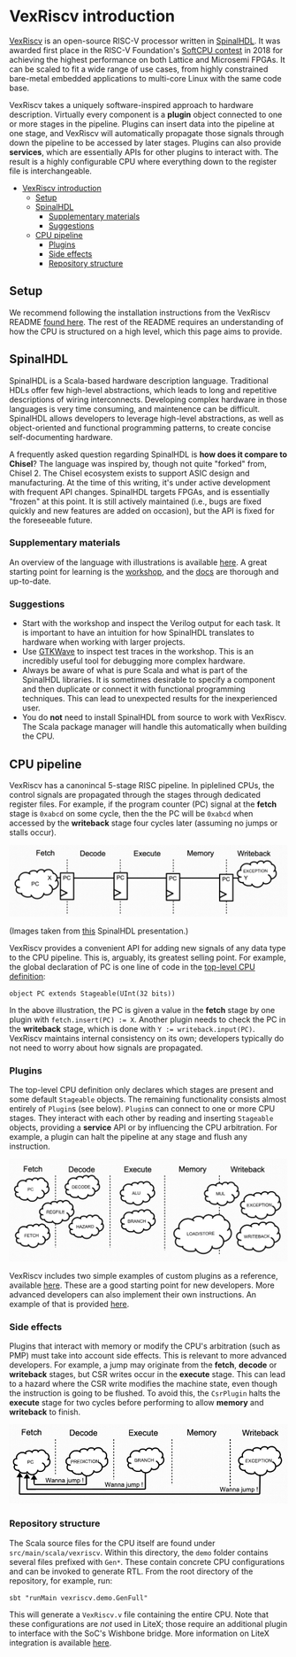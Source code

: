 # VexRiscv introduction
[VexRiscv](https://github.com/SpinalHDL/VexRiscv) is an open-source RISC-V processor written in [SpinalHDL](https://github.com/SpinalHDL/SpinalHDL). It was awarded first place in the RISC-V Foundation's [SoftCPU contest](https://riscv.org/blog/2018/12/risc-v-softcpu-contest-highlights/) in 2018 for achieving the highest performance on both Lattice and Microsemi FPGAs. It can be scaled to fit a wide range of use cases, from highly constrained bare-metal embedded applications to multi-core Linux with the same code base.

VexRiscv takes a uniquely software-inspired approach to hardware description. Virtually every component is a __plugin__ object connected to one or more stages in the pipeline. Plugins can insert data into the pipeline at one stage, and VexRiscv will automatically propagate those signals through down the pipeline to be accessed by later stages. Plugins can also provide __services__, which are essentially APIs for other plugins to interact with. The result is a highly configurable CPU where everything down to the register file is interchangeable.

- [VexRiscv introduction](#vexriscv-introduction)
  - [Setup](#setup)
  - [SpinalHDL](#spinalhdl)
    - [Supplementary materials](#supplementary-materials)
    - [Suggestions](#suggestions)
  - [CPU pipeline](#cpu-pipeline)
    - [Plugins](#plugins)
    - [Side effects](#side-effects)
    - [Repository structure](#repository-structure)

## Setup
We recommend following the installation instructions from the VexRiscv README [found here](https://github.com/SpinalHDL/VexRiscv/blob/master/src/main/scala/vexriscv/demo/CustomInstruction.scala). The rest of the README requires an understanding of how the CPU is structured on a high level, which this page aims to provide.

## SpinalHDL
SpinalHDL is a Scala-based hardware description language. Traditional HDLs offer few high-level abstractions, which leads to long and repetitive descriptions of wiring interconnects. Developing complex hardware in those languages is very time consuming, and maintenence can be difficult. SpinalHDL allows developers to leverage high-level abstractions, as well as object-oriented and functional programming patterns, to create concise self-documenting hardware.

A frequently asked question regarding SpinalHDL is __how does it compare to Chisel__? The language was inspired by, though not quite "forked" from, Chisel 2. The Chisel ecosystem exists to support ASIC design and manufacturing. At the time of this writing, it's under active development with frequent API changes. SpinalHDL targets FPGAs, and is essentially "frozen" at this point. It is still actively maintained (i.e., bugs are fixed quickly and new features are added on occasion), but the API is fixed for the foreseeable future.

### Supplementary materials
An overview of the language with illustrations is available [here](https://cdn.jsdelivr.net/gh/SpinalHDL/SpinalDoc@master/presentation/en/presentation.pdf). A great starting point for learning is the [workshop](https://github.com/SpinalHDL/SpinalWorkshop), and the [docs](https://spinalhdl.github.io/SpinalDoc-RTD) are thorough and up-to-date.

### Suggestions
- Start with the workshop and inspect the Verilog output for each task. It is important to have an intuition for how SpinalHDL translates to hardware when working with larger projects.
- Use [GTKWave](http://gtkwave.sourceforge.net/) to inspect test traces in the workshop. This is an incredibly useful tool for debugging more complex hardware.
- Always be aware of what is pure Scala and what is part of the SpinalHDL libraries. It is sometimes desirable to specify a component and then duplicate or connect it with functional programming techniques. This can lead to unexpected results for the inexperienced user.
- You do __not__ need to install SpinalHDL from source to work with VexRiscv. The Scala package manager will handle this automatically when building the CPU.

## CPU pipeline
VexRiscv has a canonincal 5-stage RISC pipeline. In piplelined CPUs, the control signals are propagated through the stages through dedicated register files. For example, if the program counter (PC) signal at the __fetch__ stage is `0xabcd` on some cycle, then the the PC will be `0xabcd` when accessed by the __writeback__ stage four cycles later (assuming no jumps or stalls occur).

![VexRiscv pipeline](doc/vexriscv_registers.png)

(Images taken from [this](https://cdn.jsdelivr.net/gh/SpinalHDL/SpinalDoc@master/presentation/en/motivation.pdf) SpinalHDL presentation.)

VexRiscv provides a convenient API for adding new signals of any data type to the CPU pipeline. This is, arguably, its greatest selling point. For example, the global declaration of PC is one line of code in the [top-level CPU definition](https://github.com/SpinalHDL/VexRiscv/blob/master/src/main/scala/vexriscv/VexRiscv.scala):
```
object PC extends Stageable(UInt(32 bits))
```
In the above illustration, the PC is given a value in the __fetch__ stage by one plugin with `fetch.insert(PC) := X`. Another plugin needs to check the PC in the __writeback__ stage, which is done with `Y := writeback.input(PC)`. VexRiscv maintains internal consistency on its own; developers typically do not need to worry about how signals are propagated.

### Plugins
The top-level CPU definition only declares which stages are present and some default `Stageable` objects. The remaining functionality consists almost entirely of `Plugin`s (see below). `Plugin`s can connect to one or more CPU stages. They interact with each other by reading and inserting `Stageable` objects, providing a __service__ API or by influencing the CPU arbitration. For example, a plugin can halt the pipeline at any stage and flush any instruction. 

![VexRiscv plugins](doc/vexriscv_stages.png)

VexRiscv includes two simple examples of custom plugins as a reference, available [here](https://github.com/SpinalHDL/VexRiscv/blob/master/src/main/scala/vexriscv/demo/CustomCsrDemoPlugin.scala). These are a good starting point for new developers. More advanced developers can also implement their own instructions. An example of that is provided [here](https://github.com/SpinalHDL/VexRiscv/blob/master/src/main/scala/vexriscv/demo/CustomInstruction.scala).

### Side effects
Plugins that interact with memory or modify the CPU's arbitration (such as PMP) must take into account side effects. This is relevant to more advanced developers. For example, a jump may originate from the __fetch__, __decode__ or __writeback__ stages, but CSR writes occur in the __execute__ stage. This can lead to a hazard where the CSR write modifies the machine state, even though the instruction is going to be flushed. To avoid this, the `CsrPlugin` halts the __execute__ stage for two cycles before performing to allow __memory__ and __writeback__ to finish.

![VexRiscv side effects](doc/vexriscv_jump.png)

### Repository structure
The Scala source files for the CPU itself are found under `src/main/scala/vexriscv`. Within this directory, the `demo` folder contains several files prefixed with `Gen*`. These contain concrete CPU configurations and can be invoked to generate RTL. From the root directory of the repository, for example, run:
```
sbt "runMain vexriscv.demo.GenFull"
```
This will generate a `VexRiscv.v` file containing the entire CPU. Note that these configurations are *not* used in LiteX; those require an additional plugin to interface with the SoC's Wishbone bridge. More information on LiteX integration is available [here](vexrsicv_litex.md).